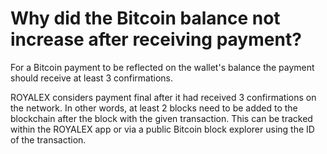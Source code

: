 # Why did the Bitcoin balance not increase after receiving payment?

For a Bitcoin payment to be reflected on the wallet's balance the payment should receive at least 3 confirmations.

ROYALEX considers payment final after it had received 3 confirmations on the network. In other words, at least 2 blocks need to be added to the blockchain after the block with the given transaction. This can be tracked within the ROYALEX app or via a public Bitcoin block explorer using the ID of the transaction.
